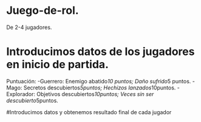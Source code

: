 # Juego-de-rol.
De 2-4 jugadores.
# Introducimos datos de los jugadores en inicio de partida.
Puntuación:
-Guerrero: Enemigo abatido*10 puntos; Daño sufrido*5 puntos.
-Mago: Secretos descubiertos*5puntos; Hechizos lanzados*10puntos.
-Explorador: Objetivos descubiertos*10puntos; Veces sin ser descubierto*5puntos.

#Introducimos datos y obtenemos resultado final de cada jugador
